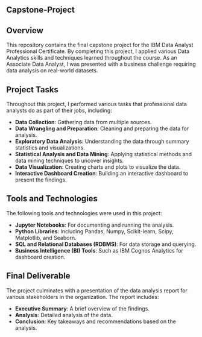 ## Capstone-Project
## Overview
This repository contains the final capstone project for the IBM Data Analyst Professional Certificate. By completing this project, I applied various Data Analytics skills and techniques learned throughout the course. As an Associate Data Analyst, I was presented with a business challenge requiring data analysis on real-world datasets.

## Project Tasks
Throughout this project, I performed various tasks that professional data analysts do as part of their jobs, including:

- **Data Collection**: Gathering data from multiple sources.
- **Data Wrangling and Preparation**: Cleaning and preparing the data for analysis.
- **Exploratory Data Analysis**: Understanding the data through summary statistics and visualizations.
- **Statistical Analysis and Data Mining**: Applying statistical methods and data mining techniques to uncover insights.
- **Data Visualization**: Creating charts and plots to visualize the data.
- **Interactive Dashboard Creation**: Building an interactive dashboard to present the findings.

## Tools and Technologies
The following tools and technologies were used in this project:

- **Jupyter Notebooks**: For documenting and running the analysis.
- **Python Libraries**: Including Pandas, Numpy, Scikit-learn, Scipy, Matplotlib, and Seaborn.
- **SQL and Relational Databases (RDBMS)**: For data storage and querying.
- **Business Intelligence (BI) Tools**: Such as IBM Cognos Analytics for dashboard creation.

## Final Deliverable
The project culminates with a presentation of the data analysis report for various stakeholders in the organization. The report includes:

- **Executive Summary**: A brief overview of the findings.
- **Analysis**: Detailed analysis of the data.
- **Conclusion**: Key takeaways and recommendations based on the analysis.
